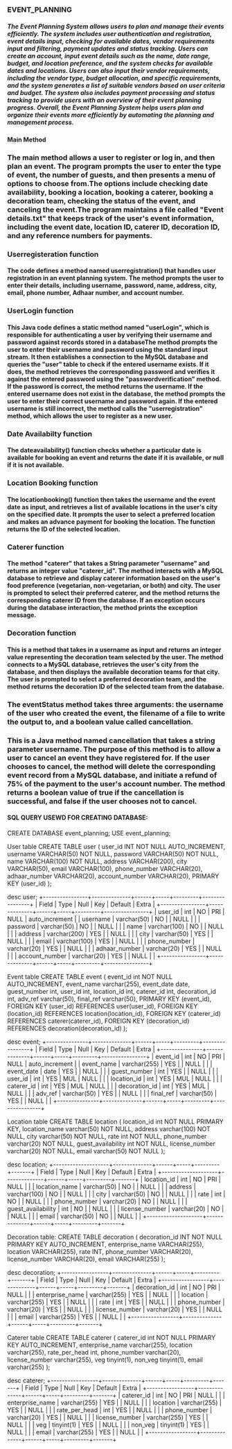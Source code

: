 ### EVENT_PLANNING
##### The Event Planning System allows users to plan and manage their events efficiently. The system includes user authentication and registration, event details input, checking for available dates, vendor requirements input and filtering, payment updates and status tracking. Users can create an account, input event details such as the name, date range, budget, and location preference, and the system checks for available dates and locations. Users can also input their vendor requirements, including the vendor type, budget allocation, and specific requirements, and the system generates a list of suitable vendors based on user criteria and budget. The system also includes payment processing and status tracking to provide users with an overview of their event planning progress. Overall, the Event Planning System helps users plan and organize their events more efficiently by automating the planning and management process.


#### Main Method
### The main method  allows a user to register or log in, and then plan an event. The program prompts the user to enter the type of event, the number of guests, and then presents a menu of options to choose from.The options include checking date availability, booking a location, booking a caterer, booking a decoration team, checking the status of the event, and canceling the event.The program maintains a file called "Event details.txt" that keeps track of the user's event information, including the event date, location ID, caterer ID, decoration ID, and any reference numbers for payments.

### Userregisteration function
####  The code defines a method named userregistration() that handles user registration in an event planning system. The method prompts the user to enter their details, including username, password, name, address, city, email, phone number, Adhaar number, and account number.
### UserLogin function
#### This Java code defines a static method named "userLogin", which is responsible for authenticating a user by verifying their username and password against records stored in a databaseThe method prompts the user to enter their username and password using the standard input stream. It then establishes a connection to the MySQL database and queries the "user" table to check if the entered username exists. If it does, the method retrieves the corresponding password and verifies it against the entered password using the "passwordverification" method. If the password is correct, the method returns the username. If the entered username does not exist in the database, the method prompts the user to enter their correct username and password again. If the entered username is still incorrect, the method calls the "userregistration" method, which allows the user to register as a new user.
### Date Availabilty function
#### The dateavailability() function checks whether a particular date is available for booking an event and returns the date if it is available, or null if it is not available. 
### Location Booking function
#### The locationbooking() function then takes the username and the event date as input, and retrieves a list of available locations in the user's city on the specified date. It prompts the user to select a preferred location and makes an advance payment for booking the location. The function returns the ID of the selected location. 
### Caterer function
#### The method "caterer" that takes a String parameter "username" and returns an integer value "caterer_id". The method interacts with a MySQL database to retrieve and display caterer information based on the user's food preference (vegetarian, non-vegetarian, or both) and city. The user is prompted to select their preferred caterer, and the method returns the corresponding caterer ID from the database. If an exception occurs during the database interaction, the method prints the exception message.
### Decoration function
#### This is a method that takes in a username as input and returns an integer value representing the decoration team selected by the user. The method connects to a MySQL database, retrieves the user's city from the database, and then displays the available decoration teams for that city. The user is prompted to select a preferred decoration team, and the method returns the decoration ID of the selected team from the database.
### The eventStatus method takes three arguments: the username of the user who created the event, the filename of a file to write the output to, and a boolean value called cancellation.
### This is a Java method named cancellation that takes a string parameter username. The purpose of this method is to allow a user to cancel an event they have registered for. If the user chooses to cancel, the method will delete the corresponding event record from a MySQL database, and initiate a refund of 75% of the payment to the user's account number. The method returns a boolean value of true if the cancellation is successful, and false if the user chooses not to cancel. 



#### SQL QUERY USEWD FOR CREATING DATABASE:
CREATE DATABASE event_planning;
USE event_planning;



User table
CREATE TABLE user (
  user_id INT NOT NULL AUTO_INCREMENT,
  username VARCHAR(50) NOT NULL,
  password VARCHAR(50) NOT NULL,
  name VARCHAR(100) NOT NULL,
  address VARCHAR(200),
  city VARCHAR(50),
  email VARCHAR(100),
  phone_number VARCHAR(20),
  adhaar_number VARCHAR(20),
  account_number VARCHAR(20),
  PRIMARY KEY (user_id)
);



 desc user;
+----------------+--------------+------+-----+---------+----------------+
| Field          | Type         | Null | Key | Default | Extra          |
+----------------+--------------+------+-----+---------+----------------+
| user_id        | int          | NO   | PRI | NULL    | auto_increment |
| username       | varchar(50)  | NO   |     | NULL    |                |
| password       | varchar(50)  | NO   |     | NULL    |                |
| name           | varchar(100) | NO   |     | NULL    |                |
| address        | varchar(200) | YES  |     | NULL    |                |
| city           | varchar(50)  | YES  |     | NULL    |                |
| email          | varchar(100) | YES  |     | NULL    |                |
| phone_number   | varchar(20)  | YES  |     | NULL    |                |
| adhaar_number  | varchar(20)  | YES  |     | NULL    |                |
| account_number | varchar(20)  | YES  |     | NULL    |                |
+----------------+--------------+------+-----+---------+----------------+


Event table
CREATE TABLE event (
  event_id int NOT NULL AUTO_INCREMENT,
  event_name varchar(255),
  event_date date,
  guest_number int,
  user_id int,
  location_id int,
  caterer_id int,
  decoration_id int,
  adv_ref varchar(50),
  final_ref varchar(50),
  PRIMARY KEY (event_id),
  FOREIGN KEY (user_id) REFERENCES user(user_id),
  FOREIGN KEY (location_id) REFERENCES location(location_id),
  FOREIGN KEY (caterer_id) REFERENCES caterer(caterer_id),
  FOREIGN KEY (decoration_id) REFERENCES decoration(decoration_id)
);


 desc event;
+---------------+--------------+------+-----+---------+----------------+
| Field         | Type         | Null | Key | Default | Extra          |
+---------------+--------------+------+-----+---------+----------------+
| event_id      | int          | NO   | PRI | NULL    | auto_increment |
| event_name    | varchar(255) | YES  |     | NULL    |                |
| event_date    | date         | YES  |     | NULL    |                |
| guest_number  | int          | YES  |     | NULL    |                |
| user_id       | int          | YES  | MUL | NULL    |                |
| location_id   | int          | YES  | MUL | NULL    |                |
| caterer_id    | int          | YES  | MUL | NULL    |                |
| decoration_id | int          | YES  | MUL | NULL    |                |
| adv_ref       | varchar(50)  | YES  |     | NULL    |                |
| final_ref     | varchar(50)  | YES  |     | NULL    |                |
+---------------+--------------+------+-----+---------+----------------+


Location table
CREATE TABLE location (
  location_id int NOT NULL PRIMARY KEY,
  location_name varchar(50) NOT NULL,
  address varchar(100) NOT NULL,
  city varchar(50) NOT NULL,
  rate int NOT NULL,
  phone_number varchar(20) NOT NULL,
  guest_availability int NOT NULL,
  license_number varchar(20) NOT NULL,
  email varchar(50) NOT NULL
);

 desc location;
+--------------------+--------------+------+-----+---------+-------+
| Field              | Type         | Null | Key | Default | Extra |
+--------------------+--------------+------+-----+---------+-------+
| location_id        | int          | NO   | PRI | NULL    |       |
| location_name      | varchar(50)  | NO   |     | NULL    |       |
| address            | varchar(100) | NO   |     | NULL    |       |
| city               | varchar(50)  | NO   |     | NULL    |       |
| rate               | int          | NO   |     | NULL    |       |
| phone_number       | varchar(20)  | NO   |     | NULL    |       |
| guest_availability | int          | NO   |     | NULL    |       |
| license_number     | varchar(20)  | NO   |     | NULL    |       |
| email              | varchar(50)  | NO   |     | NULL    |       |
+--------------------+--------------+------+-----+---------+-------+




Decoration table:
CREATE TABLE decoration (
  decoration_id INT NOT NULL PRIMARY KEY AUTO_INCREMENT,
  enterprise_name VARCHAR(255),
  location VARCHAR(255),
  rate INT,
  phone_number VARCHAR(20),
  license_number VARCHAR(20),
  email VARCHAR(255)
);



 desc decoration;
+-----------------+--------------+------+-----+---------+-------+
| Field           | Type         | Null | Key | Default | Extra |
+-----------------+--------------+------+-----+---------+-------+
| decoration_id   | int          | NO   | PRI | NULL    |       |
| enterprise_name | varchar(255) | YES  |     | NULL    |       |
| location        | varchar(255) | YES  |     | NULL    |       |
| rate            | int          | YES  |     | NULL    |       |
| phone_number    | varchar(20)  | YES  |     | NULL    |       |
| license_number  | varchar(20)  | YES  |     | NULL    |       |
| email           | varchar(255) | YES  |     | NULL    |       |
+-----------------+--------------+------+-----+---------+-------+


Caterer table
CREATE TABLE caterer (
  caterer_id int NOT NULL PRIMARY KEY AUTO_INCREMENT,
  enterprise_name varchar(255),
  location varchar(255),
  rate_per_head int,
  phone_number varchar(20),
  license_number varchar(255),
  veg tinyint(1),
  non_veg tinyint(1),
  email varchar(255)
);

 desc caterer;
+-----------------+--------------+------+-----+---------+-------+
| Field           | Type         | Null | Key | Default | Extra |
+-----------------+--------------+------+-----+---------+-------+
| caterer_id      | int          | NO   | PRI | NULL    |       |
| enterprise_name | varchar(255) | YES  |     | NULL    |       |
| location        | varchar(255) | YES  |     | NULL    |       |
| rate_per_head   | int          | YES  |     | NULL    |       |
| phone_number    | varchar(20)  | YES  |     | NULL    |       |
| license_number  | varchar(255) | YES  |     | NULL    |       |
| veg             | tinyint(1)   | YES  |     | NULL    |       |
| non_veg         | tinyint(1)   | YES  |     | NULL    |       |
| email           | varchar(255) | YES  |     | NULL    |       |
+-----------------+--------------+------+-----+---------+-------+


















